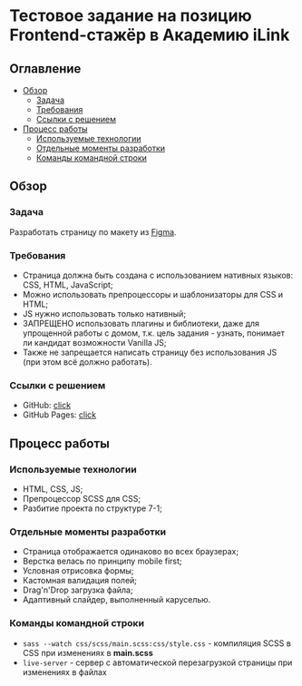 # Тестовое задание на позицию Frontend-стажёр в Академию iLink

## Оглавление

- [Обзор](#overview)
  - [Задача](#the-challenge)
  - [Требования](#requirements)
  - [Ссылки с решением](#links)
- [Процесс работы](#my-process)
  - [Используемые технологии](#technologies)
  - [Отдельные моменты разработки](#specials)
  - [Команды командной строки](#command-line)

## <a name="overview"></a>Обзор

### <a name="the-challenge"></a>Задача

Разработать страницу по макету из [Figma](https://www.figma.com/file/Mfjlw4bCRN4Hj01ngYN3KN/Test-task?node-id=0%3A1).

### <a name="requirements"></a>Требования

- Страница должна быть создана с использованием нативных языков: CSS, HTML, JavaScript;
- Можно использовать препроцессоры и шаблонизаторы для CSS и HTML;
- JS нужно использовать только нативный;
- ЗАПРЕЩЕНО использовать плагины и библиотеки, даже для упрощенной работы с домом, т.к. цель задания - узнать, понимает ли кандидат возможности Vanilla JS;
- Также не запрещается написать страницу без использования JS (при этом всё должно работать).


### <a name="links"></a>Ссылки с решением

- GitHub: [click](https://github.com/iwannabekoshka/ilink-test-task)
- GitHub Pages: [click](https://iwannabekoshka.github.io/ilink-test-task/)

## <a name="my-process"></a>Процесс работы

### <a name="technologies"></a>Используемые технологии

- HTML, CSS, JS;
- Препроцессор SCSS для CSS;
- Разбитие проекта по структуре 7-1;

### <a name="specials"></a>Отдельные моменты разработки

- Страница отображается одинаково во всех браузерах;
- Верстка велась по принципу mobile first;
- Условная отрисовка формы;
- Кастомная валидация полей;
- Drag'n'Drop загрузка файла;
- Адаптивный слайдер, выполненный каруселью.

### <a name="command-line"></a>Команды командной строки

- `sass --watch css/scss/main.scss:css/style.css` - компиляция SCSS в CSS при изменениях в **main.scss**
- `live-server` - сервер с автоматической перезагрузкой страницы при изменениях в файлах

